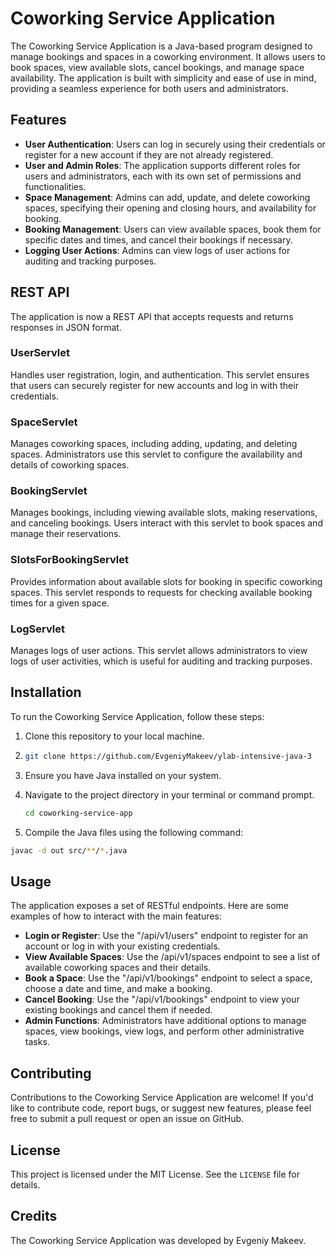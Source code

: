 # Coworking Service Application

The Coworking Service Application is a Java-based program designed to manage bookings and spaces in a coworking environment. It allows users to book spaces, view available slots, cancel bookings, and manage space availability. The application is built with simplicity and ease of use in mind, providing a seamless experience for both users and administrators.
## Features

- **User Authentication**: Users can log in securely using their credentials or register for a new account if they are not already registered.
- **User and Admin Roles**: The application supports different roles for users and administrators, each with its own set of permissions and functionalities.
- **Space Management**: Admins can add, update, and delete coworking spaces, specifying their opening and closing hours, and availability for booking.
- **Booking Management**: Users can view available spaces, book them for specific dates and times, and cancel their bookings if necessary.
- **Logging User Actions**: Admins can view logs of user actions for auditing and tracking purposes.

## REST API
The application is now a REST API that accepts requests and returns responses in JSON format.

### UserServlet
Handles user registration, login, and authentication. This servlet ensures that users can securely register for new accounts and log in with their credentials.

### SpaceServlet
Manages coworking spaces, including adding, updating, and deleting spaces. Administrators use this servlet to configure the availability and details of coworking spaces.

### BookingServlet
Manages bookings, including viewing available slots, making reservations, and canceling bookings. Users interact with this servlet to book spaces and manage their reservations.

### SlotsForBookingServlet
Provides information about available slots for booking in specific coworking spaces. This servlet responds to requests for checking available booking times for a given space.

### LogServlet
Manages logs of user actions. This servlet allows administrators to view logs of user activities, which is useful for auditing and tracking purposes.

## Installation

To run the Coworking Service Application, follow these steps:

1. Clone this repository to your local machine.
2. 
   ```bash
   git clone https://github.com/EvgeniyMakeev/ylab-intensive-java-3
   ```
   
2. Ensure you have Java installed on your system.
3. Navigate to the project directory in your terminal or command prompt.

   ```bash
   cd coworking-service-app
   ```
4. Compile the Java files using the following command:

  ```bash
  javac -d out src/**/*.java
  ```

## Usage

The application exposes a set of RESTful endpoints. Here are some examples of how to interact with the main features:

- **Login or Register**:  Use the "/api/v1/users" endpoint to register for an account or log in with your existing credentials.
- **View Available Spaces**: Use the /api/v1/spaces endpoint to see a list of available coworking spaces and their details.
- **Book a Space**: Use the "/api/v1/bookings" endpoint to select a space, choose a date and time, and make a booking.
- **Cancel Booking**: Use the "/api/v1/bookings" endpoint to view your existing bookings and cancel them if needed.
- **Admin Functions**: Administrators have additional options to manage spaces, view bookings, view logs, and perform other administrative tasks.

## Contributing

Contributions to the Coworking Service Application are welcome! If you'd like to contribute code, report bugs, or suggest new features, please feel free to submit a pull request or open an issue on GitHub.

## License

This project is licensed under the MIT License. See the `LICENSE` file for details.

## Credits

The Coworking Service Application was developed by Evgeniy Makeev.
